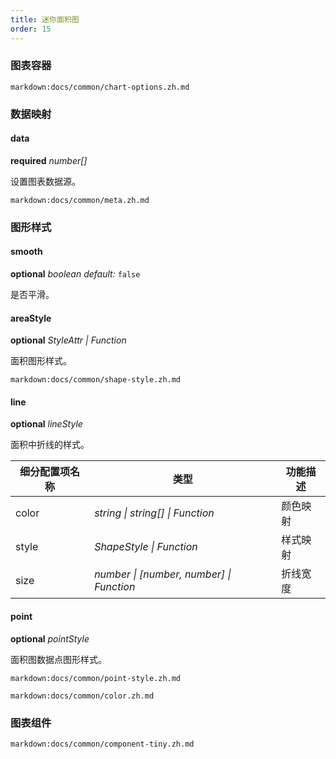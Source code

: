 ```yaml
---
title: 迷你面积图
order: 15
---
```


### 图表容器

`markdown:docs/common/chart-options.zh.md`

### 数据映射

#### data

<description>**required** _number[]_</description>

设置图表数据源。

`markdown:docs/common/meta.zh.md`

### 图形样式

#### smooth

<description>**optional** _boolean_ _default:_ `false`</description>

是否平滑。

#### areaStyle

<description>**optional** _StyleAttr | Function_</description>

面积图形样式。

`markdown:docs/common/shape-style.zh.md`

#### line

<description>**optional** _lineStyle_</description>

面积中折线的样式。

| 细分配置项名称 | 类型                                     | 功能描述 |
| -------------- | ---------------------------------------- | -------- |
| color          | _string \| string[] \| Function_         | 颜色映射 |
| style          | _ShapeStyle \| Function_                 | 样式映射 |
| size           | _number \| [number, number] \| Function_ | 折线宽度 |

#### point

<description>**optional** _pointStyle_</description>

面积图数据点图形样式。

`markdown:docs/common/point-style.zh.md`

`markdown:docs/common/color.zh.md`

### 图表组件

`markdown:docs/common/component-tiny.zh.md`
